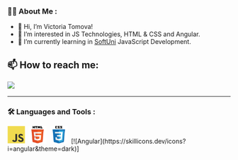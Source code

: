  ### :woman_technologist: About Me :
- 👋 Hi, I’m Victoria Tomova!
- 👀 I’m interested in JS Technologies, HTML & CSS and Angular.
- 🌱 I’m currently learning in [SoftUni](https://github.com/SoftUni) JavaScript Development.
<h2  align="left">📫 How to reach me:</h2>
<p align="left">
    <a href="mailto:victoriatomova55@gmail.com"><img src="https://img.shields.io/badge/gmail-%23D14836.svg?&style=for-the-badge&logo=gmail&logoColor=white" /></a>&nbsp;&nbsp;&nbsp;&nbsp;
    
---

### :hammer_and_wrench: Languages and Tools :
<div>
   <img src="https://github.com/devicons/devicon/blob/master/icons/javascript/javascript-original.svg" title="JavaScript" alt="JavaScript" width="40" height="40"/>&nbsp;
  <img src="https://github.com/devicons/devicon/blob/master/icons/html5/html5-original-wordmark.svg" title="HTML5" alt="HTML5" width="40" height="40"/>&nbsp;
  <img src="https://github.com/devicons/devicon/blob/master/icons/css3/css3-original-wordmark.svg" title="CSS3" alt="CSS3" width="40" height="40"/>&nbsp;
 [![Angular](https://skillicons.dev/icons?i=angular&theme=dark)]
</div>

<!---
vikitomova/vikitomova is a ✨ special ✨ repository because its `README.md` (this file) appears on your GitHub profile.
You can click the Preview link to take a look at your changes.
--->
